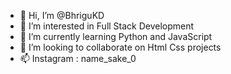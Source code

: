 - 👋 Hi, I’m @BhriguKD
- 👀 I’m interested in Full Stack Development
- 🌱 I’m currently learning Python and JavaScript
- 💞️ I’m looking to collaborate on Html Css projects
- 📫 Instagram : name_sake_0

<!---
BhriguKD/BhriguKD is a ✨ special ✨ repository because its `README.md` (this file) appears on your GitHub profile.
You can click the Preview link to take a look at your changes.
--->
